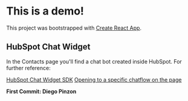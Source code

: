 # This is a demo!

This project was bootstrapped with [Create React App](https://github.com/facebook/create-react-app).

## HubSpot Chat Widget

In the Contacts page you'll find a chat bot created inside HubSpot. For further reference:

[HubSpot Chat Widget SDK](https://developers.hubspot.com/docs/api/conversation/chat-widget-sdk)
[Opening to a specific chatflow on the page](https://developers.hubspot.com/docs/api/conversations/open-to-chatflow)

**First Commit: Diego Pinzon**
